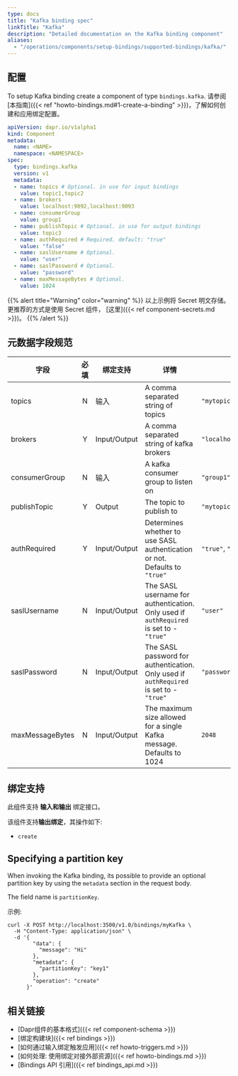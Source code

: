 ```yaml
---
type: docs
title: "Kafka binding spec"
linkTitle: "Kafka"
description: "Detailed documentation on the Kafka binding component"
aliases:
  - "/operations/components/setup-bindings/supported-bindings/kafka/"
---
```


## 配置

To setup Kafka binding create a component of type `bindings.kafka`. 请参阅[本指南]({{< ref "howto-bindings.md#1-create-a-binding" >}})，了解如何创建和应用绑定配置。


```yaml
apiVersion: dapr.io/v1alpha1
kind: Component
metadata:
  name: <NAME>
  namespace: <NAMESPACE>
spec:
  type: bindings.kafka
  version: v1
  metadata:
  - name: topics # Optional. in use for input bindings
    value: topic1,topic2
  - name: brokers
    value: localhost:9092,localhost:9093
  - name: consumerGroup
    value: group1
  - name: publishTopic # Optional. in use for output bindings
    value: topic3
  - name: authRequired # Required. default: "true"
    value: "false"
  - name: saslUsername # Optional.
    value: "user"
  - name: saslPassword # Optional.
    value: "password"
  - name: maxMessageBytes # Optional.
    value: 1024
```

{{% alert title="Warning" color="warning" %}}
以上示例将 Secret 明文存储。 更推荐的方式是使用 Secret 组件， [这里]({{< ref component-secrets.md >}})。
{{% /alert %}}
## 元数据字段规范

| 字段              | 必填 | 绑定支持         | 详情                                                                                     | 示例                                |
| --------------- |:--:| ------------ | -------------------------------------------------------------------------------------- | --------------------------------- |
| topics          | N  | 输入           | A comma separated string of topics                                                     | `"mytopic1,topic2"`               |
| brokers         | Y  | Input/Output | A comma separated string of kafka brokers                                              | `"localhost:9092,localhost:9093"` |
| consumerGroup   | N  | 输入           | A kafka consumer group to listen on                                                    | `"group1"`                        |
| publishTopic    | Y  | Output       | The topic to publish to                                                                | `"mytopic"`                       |
| authRequired    | Y  | Input/Output | Determines whether to use SASL authentication or not. Defaults to `"true"`             | `"true"`, `"false"`               |
| saslUsername    | N  | Input/Output | The SASL username for authentication. Only used if `authRequired` is set to - `"true"` | `"user"`                          |
| saslPassword    | N  | Input/Output | The SASL password for authentication. Only used if `authRequired` is set to - `"true"` | `"password"`                      |
| maxMessageBytes | N  | Input/Output | The maximum size allowed for a single Kafka message. Defaults to 1024                  | `2048`                            |


## 绑定支持

此组件支持 **输入和输出** 绑定接口。

该组件支持**输出绑定**，其操作如下:

- `create`

## Specifying a partition key

When invoking the Kafka binding, its possible to provide an optional partition key by using the `metadata` section in the request body.

The field name is `partitionKey`.

示例:

```shell
curl -X POST http://localhost:3500/v1.0/bindings/myKafka \
  -H "Content-Type: application/json" \
  -d '{
        "data": {
          "message": "Hi"
        },
        "metadata": {
          "partitionKey": "key1"
        },
        "operation": "create"
      }'
```


## 相关链接

- [Dapr组件的基本格式]({{< ref component-schema >}})
- [绑定构建块]({{< ref bindings >}})
- [如何通过输入绑定触发应用]({{< ref howto-triggers.md >}})
- [如何处理: 使用绑定对接外部资源]({{< ref howto-bindings.md >}})
- [Bindings API 引用]({{< ref bindings_api.md >}})
